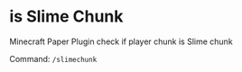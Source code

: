 # is Slime Chunk

Minecraft Paper Plugin check if player chunk is Slime chunk

Command: `/slimechunk`